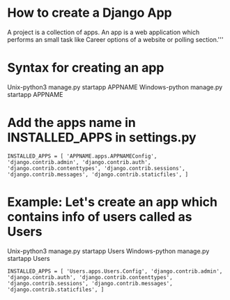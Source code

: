# How to create a Django App

A project is a collection of apps. An app is a web application which performs an small task like
 Career options of a website or polling section.'''


# Syntax for creating an app
Unix-python3 manage.py startapp APPNAME
Windows-python manage.py startapp APPNAME

# Add the apps name in INSTALLED_APPS in settings.py
  `INSTALLED_APPS = [
    'APPNAME.apps.APPNAMEConfig',
    'django.contrib.admin',
    'django.contrib.auth',
    'django.contrib.contenttypes',
    'django.contrib.sessions',
    'django.contrib.messages',
    'django.contrib.staticfiles',
]`

# Example: Let's create an app which contains info of users called as Users
Unix-python3 manage.py startapp Users
Windows-python manage.py startapp Users

  `INSTALLED_APPS = [
    'Users.apps.Users.Config',
    'django.contrib.admin',
    'django.contrib.auth',
    'django.contrib.contenttypes',
    'django.contrib.sessions',
    'django.contrib.messages',
    'django.contrib.staticfiles',
]`
